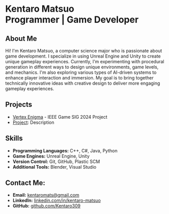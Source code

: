 <h1>Kentaro Matsuo <br/><span>Programmer | Game Developer</span></h1>

<h2>About Me</h2>
<p>
Hi! I'm Kentaro Matsuo, a computer science major who is passionate about game development. I specialize in using Unreal Engine and Unity to create unique gameplay experiences. Currently, I'm experimenting with procedural generation in different ways to design unique environments, game levels, and mechanics. I'm also exploring various types of AI-driven systems to enhance player interaction and immersion. My goal is to bring together technically innovative ideas with creative design to deliver more engaging gameplay experiences.
</p>

<h2>Projects</h2>
<ul>
    <li><a href="https://github.com/Kentaro309/Kentaro309/tree/32a6a4b1f12b8561330cf50adcbb726478497d0e/VertexEnigma-Unity">Vertex Enigma</a> - IEEE Game SIG 2024 Project</li>
    <li><a href="https://github.com/kentaromatsuo/unity-project-2">Project</a>: Description</li>
  </ul>


<h2>Skills</h2>
<ul>
  <li><b>Programming Languages:</b> C++, C#, Java, Python</li>
  <li><b>Game Engines:</b> Unreal Engine, Unity</li>
  <li><b>Version Control:</b> Git, GitHub, Plastic SCM</li>
  <li><b>Additional Tools:</b> Blender, Visual Studio</li>
</ul>

<h2>Contact Me:</h2>
<ul>
  <li><b>Email:</b> <a href="mailto:kentaromats@gmail.com">kentaromats@gmail.com</a></li>
  <li><b>LinkedIn:</b> <a href="https://www.linkedin.com/in/kentaro-matsuo-5b9345223/" target="_blank">linkedin.com/in/kentaro-matsuo</a></li>
  <li><b>GitHub:</b> <a href="https://github.com/Kentaro309" target="_blank">github.com/Kentaro309</a></li>
</ul>
